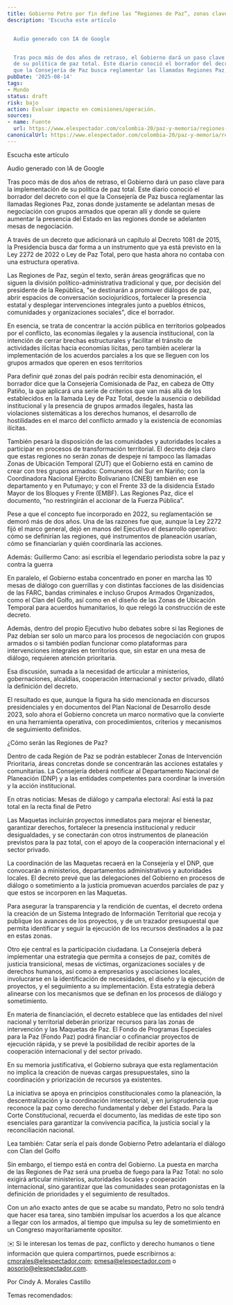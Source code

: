 ```yaml
---
title: Gobierno Petro por fin define las “Regiones de Paz”, zonas clave
description: 'Escucha este artículo


  Audio generado con IA de Google


  Tras poco más de dos años de retraso, el Gobierno dará un paso clave para la implementación
  de su política de paz total. Este diario conoció el borrador del decreto con el
  que la Consejería de Paz busca reglamentar las llamadas Regiones Paz,…'
pubDate: '2025-08-14'
tags:
- Mundo
status: draft
risk: bajo
action: Evaluar impacto en comisiones/operación.
sources:
- name: Fuente
  url: https://www.elespectador.com/colombia-20/paz-y-memoria/regiones-de-paz-este-es-el-borrador-de-decreto-de-gobierno-petro-para-las-zonas-clave-en-la-negociacion-con-armados/
canonicalUrl: https://www.elespectador.com/colombia-20/paz-y-memoria/regiones-de-paz-este-es-el-borrador-de-decreto-de-gobierno-petro-para-las-zonas-clave-en-la-negociacion-con-armados/
---
```

Escucha este artículo

Audio generado con IA de Google

Tras poco más de dos años de retraso, el Gobierno dará un paso clave para la implementación de su política de paz total. Este diario conoció el borrador del decreto con el que la Consejería de Paz busca reglamentar las llamadas Regiones Paz, zonas donde justamente se adelantan mesas de negociación con grupos armados que operan allí y donde se quiere aumentar la presencia del Estado en las regiones donde se adelanten mesas de negociación.

A través de un decreto que adicionará un capítulo al Decreto 1081 de 2015, la Presidencia busca dar forma a un instrumento que ya está previsto en la Ley 2272 de 2022 o Ley de Paz Total, pero que hasta ahora no contaba con una estructura operativa.

Las Regiones de Paz, según el texto, serán áreas geográficas que no siguen la división político-administrativa tradicional y que, por decisión del presidente de la República, "se destinarán a promover diálogos de paz, abrir espacios de conversación sociojurídicos, fortalecer la presencia estatal y desplegar intervenciones integrales junto a pueblos étnicos, comunidades y organizaciones sociales", dice el borrador.

En esencia, se trata de concentrar la acción pública en territorios golpeados por el conflicto, las economías ilegales y la ausencia institucional, con la intención de cerrar brechas estructurales y facilitar el tránsito de actividades ilícitas hacia economías lícitas, pero también acelerar la implementación de los acuerdos parciales a los que se lleguen con los grupos armados que operen en esos territorios

Para definir qué zonas del país podrán recibir esta denominación, el borrador dice que la Consejería Comisionada de Paz, en cabeza de Otty Patiño, la que aplicará una serie de criterios que van más allá de los establecidos en la llamada Ley de Paz Total, desde la ausencia o debilidad institucional y la presencia de grupos armados ilegales, hasta las violaciones sistemáticas a los derechos humanos, el desarrollo de hostilidades en el marco del conflicto armado y la existencia de economías ilícitas.

También pesará la disposición de las comunidades y autoridades locales a participar en procesos de transformación territorial. El decreto deja claro que estas regiones no serán zonas de despeje ni tampoco las llamadas Zonas de Ubicación Temporal (ZUT) que el Gobierno está en camino de crear con tres grupos armados: Comuneros del Sur en Nariño; con la Coordinadora Nacional Ejército Bolivariano (CNEB) también en ese departamento y en Putumayo; y con el Frente 33 de la disidencia Estado Mayor de los Bloques y Frente (EMBF). Las Regiones Paz, dice el documento, “no restringirán el accionar de la Fuerza Pública”.

Pese a que el concepto fue incorporado en 2022, su reglamentación se demoró más de dos años. Una de las razones fue que, aunque la Ley 2272 fijó el marco general, dejó en manos del Ejecutivo el desarrollo operativo: cómo se definirían las regiones, qué instrumentos de planeación usarían, cómo se financiarían y quién coordinaría las acciones.

Además: Guillermo Cano: así escribía el legendario periodista sobre la paz y contra la guerra

En paralelo, el Gobierno estaba concentrado en poner en marcha las 10 mesas de diálogo con guerrillas y con distintas facciones de las disidencias de las FARC, bandas criminales e incluso Grupos Armados Organizados, como el Clan del Golfo, así como en el diseño de las Zonas de Ubicación Temporal para acuerdos humanitarios, lo que relegó la construcción de este decreto.

Además, dentro del propio Ejecutivo hubo debates sobre si las Regiones de Paz debían ser solo un marco para los procesos de negociación con grupos armados o si también podían funcionar como plataformas para intervenciones integrales en territorios que, sin estar en una mesa de diálogo, requieren atención prioritaria.

Esa discusión, sumada a la necesidad de articular a ministerios, gobernaciones, alcaldías, cooperación internacional y sector privado, dilató la definición del decreto.

El resultado es que, aunque la figura ha sido mencionada en discursos presidenciales y en documentos del Plan Nacional de Desarrollo desde 2023, solo ahora el Gobierno concreta un marco normativo que la convierte en una herramienta operativa, con procedimientos, criterios y mecanismos de seguimiento definidos.

¿Cómo serán las Regiones de Paz?

Dentro de cada Región de Paz se podrán establecer Zonas de Intervención Prioritaria, áreas concretas donde se concentrarán las acciones estatales y comunitarias. La Consejería deberá notificar al Departamento Nacional de Planeación (DNP) y a las entidades competentes para coordinar la inversión y la acción institucional.

En otras noticias: Mesas de diálogo y campaña electoral: Así está la paz total en la recta final de Petro

Las Maquetas incluirán proyectos inmediatos para mejorar el bienestar, garantizar derechos, fortalecer la presencia institucional y reducir desigualdades, y se conectarán con otros instrumentos de planeación previstos para la paz total, con el apoyo de la cooperación internacional y el sector privado.

La coordinación de las Maquetas recaerá en la Consejería y el DNP, que convocarán a ministerios, departamentos administrativos y autoridades locales. El decreto prevé que las delegaciones del Gobierno en procesos de diálogo o sometimiento a la justicia promuevan acuerdos parciales de paz y que estos se incorporen en las Maquetas.

Para asegurar la transparencia y la rendición de cuentas, el decreto ordena la creación de un Sistema Integrado de Información Territorial que recoja y publique los avances de los proyectos, y de un trazador presupuestal que permita identificar y seguir la ejecución de los recursos destinados a la paz en estas zonas.

Otro eje central es la participación ciudadana. La Consejería deberá implementar una estrategia que permita a consejos de paz, comités de justicia transicional, mesas de víctimas, organizaciones sociales y de derechos humanos, así como a empresarios y asociaciones locales, involucrarse en la identificación de necesidades, el diseño y la ejecución de proyectos, y el seguimiento a su implementación. Esta estrategia deberá alinearse con los mecanismos que se definan en los procesos de diálogo y sometimiento.

En materia de financiación, el decreto establece que las entidades del nivel nacional y territorial deberán priorizar recursos para las zonas de intervención y las Maquetas de Paz. El Fondo de Programas Especiales para la Paz (Fondo Paz) podrá financiar o cofinanciar proyectos de ejecución rápida, y se prevé la posibilidad de recibir aportes de la cooperación internacional y del sector privado.

En su memoria justificativa, el Gobierno subraya que esta reglamentación no implica la creación de nuevas cargas presupuestales, sino la coordinación y priorización de recursos ya existentes.

La iniciativa se apoya en principios constitucionales como la planeación, la descentralización y la coordinación intersectorial, y en jurisprudencia que reconoce la paz como derecho fundamental y deber del Estado. Para la Corte Constitucional, recuerda el documento, las medidas de este tipo son esenciales para garantizar la convivencia pacífica, la justicia social y la reconciliación nacional.

Lea también: Catar sería el país donde Gobierno Petro adelantaría el diálogo con Clan del Golfo

Sin embargo, el tiempo está en contra del Gobierno. La puesta en marcha de las Regiones de Paz será una prueba de fuego para la Paz Total: no solo exigirá articular ministerios, autoridades locales y cooperación internacional, sino garantizar que las comunidades sean protagonistas en la definición de prioridades y el seguimiento de resultados.

Con un año exacto antes de que se acabe su mandato, Petro no solo tendrá que hacer esa tarea, sino también impulsar los acuerdos a los que alcance a llegar con los armados, al tiempo que impulsa su ley de sometimiento en un Congreso mayoritariamente opositor.

✉️ Si le interesan los temas de paz, conflicto y derecho humanos o tiene información que quiera compartirnos, puede escribirnos a: cmorales@elespectador.com; pmesa@elespectador.com o aosorio@elespectador.com.

Por Cindy A. Morales Castillo

Temas recomendados: